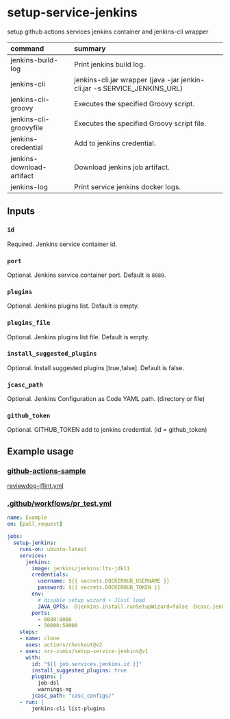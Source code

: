# setup-service-jenkins

setup github actions services jenkins container and jenkins-cli wrapper

| command                   | summary                 |
|:--------------------------|:------------------------|
| jenkins-build-log         | Print jenkins build log. |
| jenkins-cli               | jenkins-cli.jar wrapper (java -jar jenkin-cli.jar -s SERVICE_JENKINS_URL) |
| jenkins-cli-groovy        | Executes the specified Groovy script. |
| jenkins-cli-groovyfile    | Executes the specified Groovy script file. |
| jenkins-credential        | Add to jenkins credential. |
| jenkins-download-artifact | Download jenkins job artifact. |
| jenkins-log               | Print service jenkins docker logs. |

## Inputs

### `id`

Required. Jenkins service container id.

### `port`

Optional. Jenkins service container port. Default is `8080`.

### `plugins`

Optional. Jenkins plugins list. Default is empty.

### `plugins_file`

Optional. Jenkins plugins list file. Default is empty.

### `install_suggested_plugins`

Optional. Install suggested plugins [true,false]. Default is false.

### `jcasc_path`

Optional. Jenkins Configuration as Code YAML path. (directory or file)

### `github_token`

Optional. GITHUB_TOKEN add to jenkins credential. (id = github_token)

## Example usage

### [github-actions-sample](https://github.com/srz-zumix/github-actions-sample)

[reviewdog-jflint.yml](https://github.com/srz-zumix/github-actions-sample/blob/main/.github/workflows/reviewdog-jflint.yml)

### [.github/workflows/pr_test.yml](.github/workflows/pr_test.yml)

```yml
name: Example
on: [pull_request]

jobs:
  setup-jenkins:
    runs-on: ubuntu-latest
    services:
      jenkins:
        image: jenkins/jenkins:lts-jdk11
        credentials:
          username: ${{ secrets.DOCKERHUB_USERNAME }}
          password: ${{ secrets.DOCKERHUB_TOKEN }}
        env:
          # disable setup wizard + JCasC load
          JAVA_OPTS: -Djenkins.install.runSetupWizard=false -Dcasc.jenkins.config=/var/jenkins_home/casc_configs
        ports:
          - 8080:8080
          - 50000:50000
    steps:
    - name: clone
      uses: actions/checkout@v2
    - uses: srz-zumix/setup-service-jenkins@v1
      with:
        id: "${{ job.services.jenkins.id }}"
        install_suggested_plugins: true
        plugins: |
          job-dsl
          warnings-ng
        jcasc_path: "casc_configs/"
    - run: |
        jenkins-cli list-plugins
```
